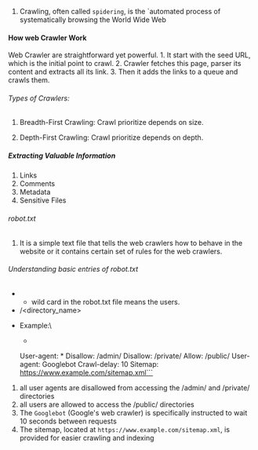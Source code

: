 1. Crawling, often called `spidering`, is the `automated process of systematically browsing the World Wide Web

#### How web Crawler Work

Web Crawler are straightforward yet powerful.
	1. It start with the seed URL, which is the initial point to crawl.
	2. Crawler fetches this page, parser its content and extracts all its link.
	3. Then it adds the links to a queue and crawls them.

###### Types of Crawlers:

1. Breadth-First Crawling: Crawl prioritize depends on size.

2. Depth-First Crawling: Crawl prioritize depends on depth. 

##### Extracting Valuable Information

1. Links
2. Comments
3. Metadata
4. Sensitive Files

###### robot.txt

1. It is a simple text file that tells the web crawlers how to behave in the website or it contains certain set of rules for the web crawlers.

###### Understanding basic entries of robot.txt

* * wild card in the robot.txt file means the users.
* /<directory_name>

- Example:\
	- ```
	User-agent: *
	Disallow: /admin/
	Disallow: /private/
	Allow: /public/
	User-agent: Googlebot
	Crawl-delay: 10
	Sitemap: https://www.example.com/sitemap.xml```

1. all user agents are disallowed from accessing the /admin/ and /private/ directories
2. all users are allowed to access the /public/ directories
3. The `Googlebot` (Google's web crawler) is specifically instructed to wait 10 seconds between requests
4. The sitemap, located at `https://www.example.com/sitemap.xml`, is provided for easier crawling and indexing